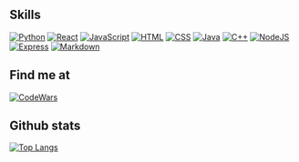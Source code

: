 <!--
**Fisherman386/fisherman386** is a ✨ _special_ ✨ repository because its `README.md` (this file) appears on your GitHub profile.

https://simpleicons.org/?q=C
-->

## Skills
[![Python](https://img.shields.io/badge/Python-3B8BBE?style=for-the-badge&logo=python&logoColor=white&labelColor=101010)]()
[![React](https://img.shields.io/badge/React-61dafb?style=for-the-badge&logo=React&logoColor=white&labelColor=101010)]()
[![JavaScript](https://img.shields.io/badge/JavaScript-F7DF1E?style=for-the-badge&logo=javascript&logoColor=white&labelColor=101010)]()
[![HTML](https://img.shields.io/badge/HTML5-F16529?style=for-the-badge&logo=HTML5&logoColor=white&labelColor=101010)]()
[![CSS](https://img.shields.io/badge/CSS3-2965F1?style=for-the-badge&logo=css3&logoColor=white&labelColor=101010)]()
[![Java](https://img.shields.io/badge/Java-ec2025?style=for-the-badge&logo=Java&logoColor=white&labelColor=101010)]()
[![C++](https://img.shields.io/badge/C++-99CCFF?style=for-the-badge&logo=Cplusplus&logoColor=white&labelColor=101010)]()
[![NodeJS](https://img.shields.io/badge/NodeJS-3C873A?style=for-the-badge&logo=nodedotjs&logoColor=white&labelColor=101010)]()
[![Express](https://img.shields.io/badge/Express-90CA8E?style=for-the-badge&logo=express&logoColor=white&labelColor=101010)]()
[![Markdown](https://img.shields.io/badge/Markdown-FFFFFF?style=for-the-badge&logo=markdown&logoColor=white&labelColor=101010)]()

## Find me at
[![CodeWars](https://img.shields.io/badge/Codewars-f89999?style=for-the-badge&logo=codewars&logoColor=white&labelColor=101010)](https://www.codewars.com/users/Fisherman386)

## Github stats
[![Top Langs](https://github-readme-stats.vercel.app/api/top-langs/?username=fisherman386&layout=compact)](https://github.com/anuraghazra/github-readme-stats)

